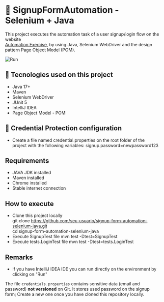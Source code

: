 # 🤖 SignupFormAutomation - Selenium + Java
This project executes the automation task of a user signup/login flow on the website  
[Automation Exercise](https://automationexercise.com), 
by using Java, Selenium WebDriver and the design pattern Page Object Model (POM).


![Run](https://github.com/user-attachments/assets/bdac3eda-2471-4a8f-9254-356d6dc61f12)


## 🔧 Tecnologies used on this project
- Java 17+
- Maven
- Selenium WebDriver
- JUnit 5
- IntelliJ IDEA
- Page Object Model - POM

## 🔐 Credential Protection configuration
- Create a file named credential.properties on the root folder of the project with the following variables:
  signup.password=newpassword123

## Requirements
- JAVA JDK installed
- Maven installed
- Chrome installed
- Stable internet connection

## How to execute
- Clone this project locally  
  git clone https://github.com/seu-usuario/signup-form-automation-selenium-java.git  
  cd signup-form-automation-selenium-java
- Execute SignupTest file
  mvn test -Dtest=SignupTest
- Execute tests.LoginTest file
  mvn test -Dtest=tests.LoginTest

## Remarks
- If you have IntelliJ IDEA IDE you can run directly on the environment by clicking on "Run"

The file `credentials.properties` contains sensitive data (email and password) **not versioned** on Git. 
It stores used password on the signup form; Create a new one once you have cloned this repository locally.

